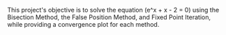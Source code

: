 This project's objective is to solve the equation  (e^x + x - 2 = 0)  using the Bisection Method, the False Position Method, and Fixed Point Iteration, while providing a convergence plot for each method.
